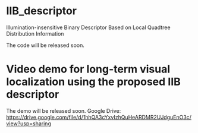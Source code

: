 # IIB_descriptor
Illumination-insensitive Binary Descriptor Based on Local Quadtree Distribution Information

The code will be released soon.


# Video demo for long-term visual localization using the proposed IIB descriptor

The demo will be released soon.
Google Drive: https://drive.google.com/file/d/1hhQA3cYxvIzhQuHeARDMR2UJdguEnO3c/view?usp=sharing 
